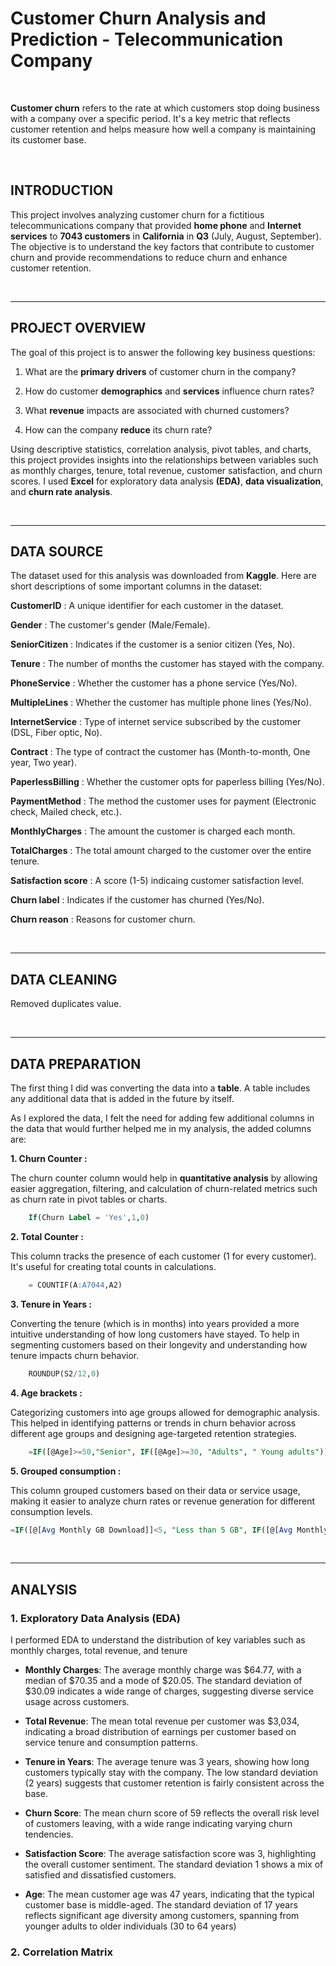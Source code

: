 # Customer Churn Analysis and Prediction - Telecommunication Company

<br>

**Customer churn** refers to the rate at which customers stop doing business with a company over a specific period. It's a key metric that reflects customer retention and helps measure how well a company is maintaining its customer base.

<br>

## INTRODUCTION

This project involves analyzing customer churn for a fictitious telecommunications company that provided **home phone** and **Internet services** to **7043 customers** in **California** in **Q3** (July, August, September). The objective is to understand the key factors that contribute to customer churn and provide recommendations to reduce churn and enhance customer retention.

<br>

---

## PROJECT OVERVIEW

The goal of this project is to answer the following key business questions:

1. What are the **primary drivers** of customer churn in the company?

2. How do customer **demographics** and **services** influence churn rates?

3. What **revenue** impacts are associated with churned customers?

4. How can the company **reduce** its churn rate?

Using descriptive statistics, correlation analysis, pivot tables, and charts, this project provides insights into the relationships between variables such as monthly charges, tenure, total revenue, customer satisfaction, and churn scores. I used **Excel** for exploratory data analysis **(EDA)**, **data visualization**, and **churn rate analysis**.

<br>

---

## DATA SOURCE

The dataset used for this analysis was downloaded from **Kaggle**. Here are short descriptions of some important columns in the dataset:


**CustomerID** : A unique identifier for each customer in the dataset.

**Gender** : The customer's gender (Male/Female).

**SeniorCitizen** : Indicates if the customer is a senior citizen (Yes, No).

**Tenure** : The number of months the customer has stayed with the company.

**PhoneService** : Whether the customer has a phone service (Yes/No).

**MultipleLines** : Whether the customer has multiple phone lines (Yes/No).

**InternetService** : Type of internet service subscribed by the customer (DSL, Fiber optic, No).

**Contract** : The type of contract the customer has (Month-to-month, One year, Two year).

**PaperlessBilling** : Whether the customer opts for paperless billing (Yes/No).

**PaymentMethod** : The method the customer uses for payment (Electronic check, Mailed check, etc.).

**MonthlyCharges** : The amount the customer is charged each month.

**TotalCharges** : The total amount charged to the customer over the entire tenure.

**Satisfaction score** : A score (1-5) indicaing customer satisfaction level. 

**Churn label** : Indicates if the customer has churned (Yes/No). 

**Churn reason** : Reasons for customer churn.

<br>

---

## DATA CLEANING

Removed duplicates value.


<br>

---

## DATA PREPARATION

The first thing I did was converting the data into a **table**. A table includes any additional data that is added in the future by itself.

As I explored the data, I felt the need for adding few additional columns in the data that would further helped me in my analysis, the added columns are:

**1. Churn Counter :** 

The churn counter column would help in **quantitative analysis** by allowing easier aggregation, filtering, and calculation of churn-related metrics such as churn rate in pivot tables or charts.

``` sql
    If(Churn Label = 'Yes',1,0)
```

**2. Total Counter :**

This column tracks the presence of each customer (1 for every customer).  It's useful for creating total counts in calculations.

``` sql
    = COUNTIF(A:A7044,A2)
```

**3. Tenure in Years :**

Converting the tenure (which is in months) into years provided a more intuitive understanding of how long customers have stayed. To help in segmenting customers based on their longevity and understanding how tenure impacts churn behavior.

``` sql
    ROUNDUP(S2/12,0)
```

**4. Age brackets :**

Categorizing customers into age groups allowed for demographic analysis. This helped in identifying patterns or trends in churn behavior across different age groups and designing age-targeted retention strategies.

``` sql
    =IF([@Age]>=50,"Senior", IF([@Age]>=30, "Adults", " Young adults"))
```


**5. Grouped consumption :**

This column grouped customers based on their data or service usage, making it easier to analyze churn rates or revenue generation for different consumption levels.

``` sql
=IF([@[Avg Monthly GB Download]]<5, "Less than 5 GB", IF([@[Avg Monthly GB Download]]< 10, "Between 5 and 10 GB", " 10 GB or more"))
```

<br>

---

## ANALYSIS

### 1. Exploratory Data Analysis (EDA)

I performed  EDA to understand the distribution of key variables such as monthly charges, total revenue, and tenure

- **Monthly Charges**: The average monthly charge was $64.77, with a median of $70.35 and a mode of $20.05. The standard deviation of $30.09 indicates a wide range of 
    charges, suggesting diverse service usage across customers.

- **Total Revenue**: The mean total revenue per customer was $3,034, indicating a broad distribution of earnings per customer based on service tenure and consumption 
    patterns.

- **Tenure in Years**: The average tenure was 3 years, showing how long customers typically stay with the company. The low standard deviation (2 years) suggests that 
    customer retention is fairly consistent across the base.

- **Churn Score**: The mean churn score of 59 reflects the overall risk level of customers leaving, with a wide range indicating varying churn tendencies.

- **Satisfaction Score**: The average satisfaction score was 3, highlighting the overall customer sentiment. The standard deviation 1 shows a mix of satisfied and 
    dissatisfied customers.

- **Age**: The mean customer age was 47 years, indicating that the typical customer base is middle-aged. The standard deviation of 17 years reflects significant age 
    diversity among customers, spanning from younger adults to older individuals (30 to 64 years) 
 
### 2. Correlation Matrix




























